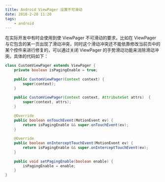 ```yaml
---
title: Android ViewPager 设置不可滑动
date: 2018-2-28 11:20
tags:
	- android
---
```


在实际开发中有时会使用到使 ViewPager 不可滑动的要求，比如在 ViewPager 与它包含的某一页出现了滑动冲突，同时这个滑动冲突还不能依靠修改当前页中的某个控件来进行修复的，可以通过关闭 ViewPager 的手势滑动功能来消除滑动冲突。具体的代码如下：

```java
class CustomViewPager extends ViewPager {
    private boolean isPagingEnable = true;
    
    public CustomViewPager(Context context) {
        super(context);
    }
    
    public CustomViewPager(Context context, AttributeSet attrs)  {
        super(context, attrs);
    }
    
    @Override
    public boolean onTouchEvent(MotionEvent ev) {
        return isPagingEnable && super.onTouchEvent(ev);
    }
    
    @Override
    public boolean onInterceptTouchEvent(MotionEvent ev) {
        return isPagingEnable && super.onInterceptTouchEvent(ev);
    }
    
    public void setPagingEnable(boolean enable) {
        isPagingEnable = enable;
    }
}
```


